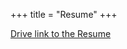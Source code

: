 +++
title = "Resume"
+++

[Drive link to the Resume](https://drive.google.com/file/d/1ikr4MeapZ__1YDpGnzAvMTOEvRUdwj1I/view?export?format=pdf)

